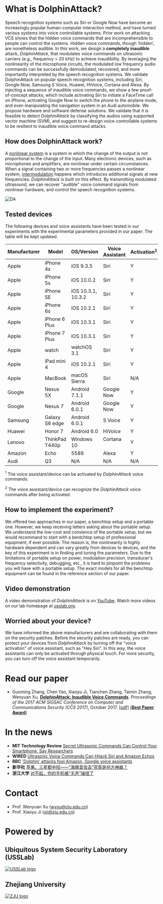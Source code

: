 # What is DolphinAttack?
Speech recognition systems such as Siri or Google Now have become an increasingly popular human-computer interaction method, and have turned various systems into voice controllable systems. Prior work on attacking VCS shows that the hidden voice commands that are incomprehensible to people can control the systems. Hidden voice commands, though ‘hidden’, are nonetheless audible. In this work, we design a **completely inaudible** attack, *DolphinAttack*, that modulates voice commands on ultrasonic carriers (e.g., frequency > 20 kHz) to achieve inaudibility. By leveraging the nonlinearity of the microphone circuits, the modulated low frequency audio commands can be successfully demodulated, recovered, and more importantly interpreted by the speech recognition systems. We validate DolphinAttack on popular speech recognition systems, including Siri, Google Now, Samsung S Voice, Huawei, HiVoice, Cortana and Alexa. By injecting a sequence of inaudible voice commands, we show a few proof-of-concept attacks, which include activating Siri to initiate a FaceTime call on iPhone, activating Google Now to switch the phone to the airplane mode, and even manipulating the navigation system in an Audi automobile. We propose hardware and software defense solutions. We validate that it is feasible to detect *DolphinAttack* by classifying the audios using supported vector machine (SVM), and suggest to re-design voice controllable systems to be resilient to inaudible voice command attacks.

## How does DolphinAttack work?
A [nonlinear system](https://en.wikipedia.org/wiki/Nonlinear_system) is a system in which the change of the output is not proportional to the change of the input. Many electronic devices, such as microphones and amplifiers, are nonlinear under certain circumstances. When a signal containing two or more frequencies passes a nonlinear system, [intermodulation](https://en.wikipedia.org/wiki/Intermodulation) happens which introduces additional signals at new frequencies. *DolphinAttack* is built on this effect. By transmitting modulated ultrasound, we can recover "audible" voice command signals from nonlinear hardware, and control the speech recognition systems. 

![DA](https://github.com/USSLab/DolphinAttack/blob/master/images/receiver.png)</a>

## Tested devices
The following devices and voice assistants have been tested in our experiments with the experimental parameters provided in our paper. The table will be kept updated.

Manufacturer | Model | OS/Version | Voice Assistant | Activation<sup>1</sup> | Recognition<sup>2</sup>
------------ | ------| -----------| --------------  | ---------------------- | ----------
Apple        | iPhone 4s          | iOS 9.3.5       | Siri            | Y           | Y
Apple        | iPhone 5s          | iOS 10.0.2      | Siri            | Y           | Y
Apple        | iPhone SE          | iOS 10.3.1, 10.3.2 | Siri         | Y           | Y
Apple        | iPhone 6s          | iOS 10.2.1      | Siri            | Y           | Y
Apple        | iPhone 6 Plus      | iOS 10.3.1      | Siri            | Y           | N
Apple        | iPhone 7 Plus      | iOS 10.3.1      | Siri            | Y           | Y
Apple        | watch              | watchOS 3.1     | Siri            | Y           | Y
Apple        | iPad mini 4        | iOS 10.2.1      | Siri            | Y           | Y
Apple        | MacBook            | macOS Sierra    | Siri            | N/A           | Y
Google       | Nexus 5X           | Android 7.1.1   | Google Now      | Y           | Y
Google       | Nexus 7            | Android 6.0.1   | Google Now      | Y           | Y
Samsung      | Galaxy S6 edge     | Android 6.0.1   | S Voice         | Y           | Y
Huawei       | Honor 7            | Android 6.0     | HiVoice         | Y           | Y
Lenovo       | ThinkPad T440p     | Windows 10      | Cortana         | Y           | Y
Amazon       | Echo               | 5589            | Alexa           | Y           | Y
Audi         | Q3                 | N/A             | N/A             | N/A           | Y

<sup>1</sup> The voice assistant/device can be activated by *DolphinAttack* voice commands.

<sup>2</sup> The voice assistant/device can recognize the *DolphinAttack* voice commands after being activated.

## How to implement the experiment?
We offered two approaches in our paper, a benchtop setup and a portable one. However, we keep receiving letters asking about the portable setup. We understand the low-cost and convience of the portable setup, but we would recommand to start with a bentchtop setup of professional equipment, if ever possible. The reason is, the nonlinearity is highly hardware dependent and can vary greatly from devices to devices, and the key of this experiment is in finding and tuning the parameters. Due to the limitations of portable setup on power, modulation precision, transducer's frequency selectivity, debugging, etc., it is hard to pinpoint the problems you will have with a portable setup. The exact models for all the benchtop equipment can be found in the reference section of our paper.

## Video demonstration
A video demonstration of *DolphinAttack* is on [YouTube](https://youtu.be/21HjF4A3WE4). Watch more videos on our lab homepage at [usslab.org](http://usslab.org/projects/dolphinAttack.html).

## Worried about your device?
We have informed the above manufacturers and are collaborating with them on the security patches. Before the security patches are ready, you can protect your devices from *DolphinAttack* by turning off the "voice activation" of voice assistant, such as "Hey Siri". In this way, the voice assistants can only be activated through physical touch. For more security, you can turn off the voice assistant temporarily. 

# Read our paper
* Guoming Zhang, Chen Yan, Xiaoyu Ji, Tianchen Zhang, Taimin Zhang, Wenyuan Xu. [**DolphinAttack: Inaudible Voice Commands**](https://dl.acm.org/citation.cfm?id=3134052). *Proceedings of the 2017 ACM SIGSAC Conference on Computer and Communications Security (CCS 2017)*, October 2017. [[pdf]](http://usslab.org/papers/CCS2017_DolphinAttack_CameraReady.pdf) [(**Best Paper Award**)](https://www.sigsac.org/ccs/CCS2017/awards.html)

# In the news
* **MIT Technology Review** [Secret Ultrasonic Commands Can Control Your Smartphone, Say Researchers](https://www.technologyreview.com/s/608825/secret-ultrasonic-commands-can-control-your-smartphone-say-researchers/)
* **WIRED** [Ultrasonic Voice Commands Can Hijack Siri and Amazon Echos](https://www.wired.com/story/security-roundup-germany-election-software-is-hackable)
* **BBC** ['Dolphin' attacks fool Amazon, Google voice assistants](http://www.bbc.com/news/technology-41188557) 
* **新华社** [苹果、三星都中招——“海豚音攻击”究竟是何方神器？](http://www.xinhuanet.com/fortune/2017-10/31/c_1121881819.htm)
* **浙江大学** [对不起，你的手机被“无声”操控了](http://www.zju.edu.cn/2017/0911/c578a637706/page.htm)

# Contact
* Prof. Wenyuan Xu (<wyxu@zju.edu.cn>)
* Prof. Xiaoyu Ji (<xji@zju.edu.cn>)

# Powered by
## Ubiquitous System Security Laboratory (USSLab)
<a href="http:/usslab.org">![USSLab logo](https://github.com/USSLab/DolphinAttack/blob/master/images/usslab_logo.png)</a>
## Zhejiang University 
<a href="http://www.zju.edu.cn/english/">![ZJU logo](https://github.com/USSLab/DolphinAttack/blob/master/images/zju_logo.png)</a>
